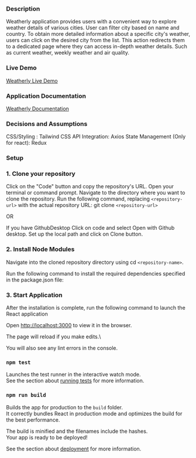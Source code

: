 ### Description

Weatherly application provides users with a convenient way to explore weather details of various cities.
User can filter city based on name and country.
To obtain more detailed information about a specific city's weather, users can click on the desired city from the list.
This action redirects them to a dedicated page where they can access in-depth weather details. Such as current weather, weekly weather and air quality.

### Live Demo

[Weatherly Live Demo](https://weather-dashboard-alpha.vercel.app/)

### Application Documentation

[Weatherly Documentation](https://docs.google.com/document/d/1Jb8El1pXFT08i4v9wL2edRTSNM7PAD-p6vT7qYYuEGo/edit?usp=sharing)

### Decisions and Assumptions

CSS/Styling : Tailwind CSS
API Integration: Axios
State Management (Only for react): Redux

### Setup

### 1. Clone your repository

Click on the "Code" button and copy the repository's URL.
Open your terminal or command prompt.
Navigate to the directory where you want to clone the repository.
Run the following command, replacing `<repository-url>` with the actual repository URL:
git clone `<repository-url>`

OR

If you have GithubDesktop
Click on code and select Open with Github desktop.
Set up the local path and click on Clone button.

### 2. Install Node Modules

Navigate into the cloned repository directory using cd `<repository-name>`.

Run the following command to install the required dependencies specified in the package.json file:

### 3. Start Application

After the installation is complete, run the following command to launch the React application

Open [http://localhost:3000](http://localhost:3000) to view it in the browser.

The page will reload if you make edits.\

You will also see any lint errors in the console.

### `npm test`

Launches the test runner in the interactive watch mode.\
See the section about [running tests](https://facebook.github.io/create-react-app/docs/running-tests) for more information.

### `npm run build`

Builds the app for production to the `build` folder.\
It correctly bundles React in production mode and optimizes the build for the best performance.

The build is minified and the filenames include the hashes.\
Your app is ready to be deployed!

See the section about [deployment](https://facebook.github.io/create-react-app/docs/deployment) for more information.
